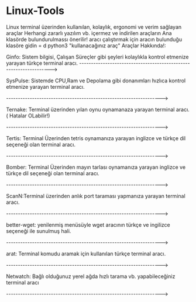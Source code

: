 # Linux-Tools
Linux terminal üzerinden kullanılan, kolaylık, ergonomi ve verim sağlayan araçlar
Herhangi zararlı yazılım vb. içermez ve indirilen araçların Ana klasörde bulundurulmassı önerilir!
aracı çalıştırmak için aracın bulunduğu klasöre gidin = d <dizin>
python3 "kullanacağınız araç"
Araçlar Hakkında!:

Ginfo: Sistem bilgisi, Çalışan Süreçler gibi şeyleri kolaylıkla kontrol etmenize
yarayan türkçe terminal aracı.
------------------------------------------------------------------>

SysPulse: Sistemde CPU,Ram ve Depolama gibi donanımları hızlıca
kontrol etmenize yarayan terminal aracı.

------------------------------------------------------------------>

Ternake: Terminal üzerinden yılan oynu oynamanaza yarayan terminal aracı. ( Hatalar OLabilir!)

------------------------------------------------------------------>

Tertis: Terminal Üzerinden tetris oynamanıza yarayan inglizce ve türkçe dil seçeneği olan terminal aracı.

------------------------------------------------------------------>

Bomber: Terminal Üzerinden mayın tarlası oynamanıza yarayan inglizce ve türkçe dil seçeneği olan terminal aracı.

------------------------------------------------------------------>

ScanN:Terminal üzerinden anlık port taraması yapmanıza yarayan terminal aracı.

------------------------------------------------------------------>

better-wget: yenilenmiş menüsüyle wget aracının türkçe ve ingilizce seçeneği ile sunulmuş hali.

------------------------------------------------------------------>

arat: Terminal komudu aramak için kullanılan türkçe terminal aracı.

------------------------------------------------------------------>

Netwatch: Bağlı olduğunuz yerel ağda hızlı tarama vb. yapabileceğiniz terminal aracı

------------------------------------------------------------------>
